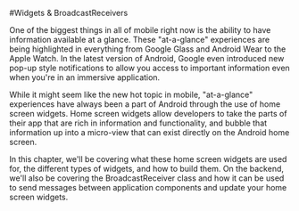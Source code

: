#Widgets & BroadcastReceivers

One of the biggest things in all of mobile right now is the ability to have information available at a glance. These "at-a-glance" experiences are being highlighted in everything from Google Glass and Android Wear to the Apple Watch. In the latest version of Android, Google even introduced new pop-up style notifications to allow you access to important information even when you're in an immersive application.

While it might seem like the new hot topic in mobile, "at-a-glance" experiences have always been a part of Android through the use of home screen widgets. Home screen widgets allow developers to take the parts of their app that are rich in information and functionality, and bubble that information up into a micro-view that can exist directly on the Android home screen.

In this chapter, we'll be covering what these home screen widgets are used for, the different types of widgets, and how to build them. On the backend, we'll also be covering the BroadcastReceiver class and how it can be used to send messages between application components and update your home screen widgets.